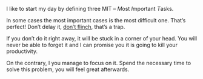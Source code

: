 I like to start my day by defining three MIT – *M*ost *I*mportant
*T*asks.

In some cases the most important cases is the most difficult one.
That’s perfect! Don’t delay it, [don’t flinch](http://theflinch.com/),
that’s a trap.

If you don’t do it right away, it will be stuck in a corner of your
head. You will never be able to forget it and I can promise you it is
going to kill your productivity.

On the contrary, I you manage to focus on it. Spend the necessary time
to solve this problem, you will feel great afterwards.
